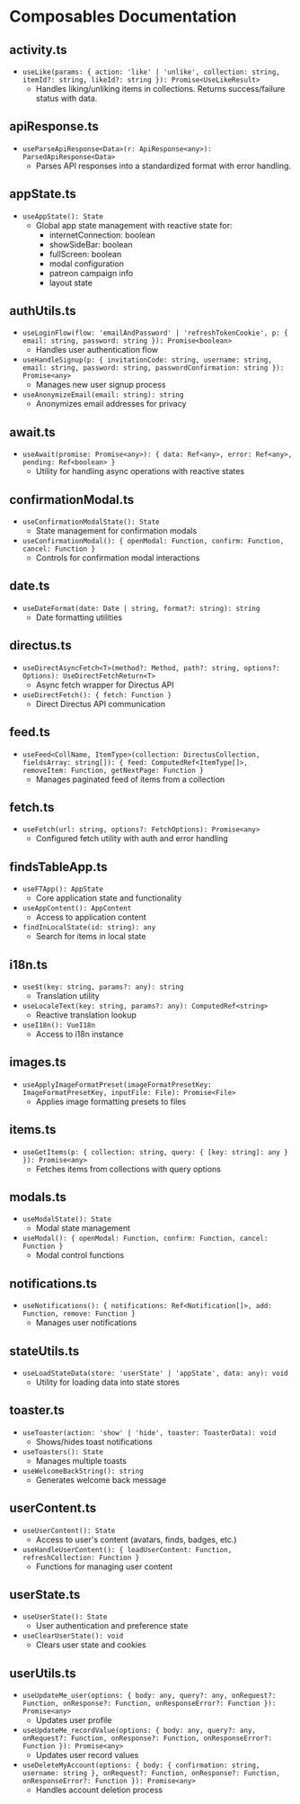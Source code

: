# Composables Documentation

## activity.ts
- `useLike(params: { action: 'like' | 'unlike', collection: string, itemId?: string, likeId?: string }): Promise<UseLikeResult>`
  - Handles liking/unliking items in collections. Returns success/failure status with data.

## apiResponse.ts
- `useParseApiResponse<Data>(r: ApiResponse<any>): ParsedApiResponse<Data>`
  - Parses API responses into a standardized format with error handling.

## appState.ts
- `useAppState(): State`
  - Global app state management with reactive state for:
    - internetConnection: boolean
    - showSideBar: boolean
    - fullScreen: boolean
    - modal configuration
    - patreon campaign info
    - layout state

## authUtils.ts
- `useLoginFlow(flow: 'emailAndPassword' | 'refreshTokenCookie', p: { email: string, password: string }): Promise<boolean>`
  - Handles user authentication flow
- `useHandleSignup(p: { invitationCode: string, username: string, email: string, password: string, passwordConfirmation: string }): Promise<any>`
  - Manages new user signup process
- `useAnonymizeEmail(email: string): string`
  - Anonymizes email addresses for privacy

## await.ts
- `useAwait(promise: Promise<any>): { data: Ref<any>, error: Ref<any>, pending: Ref<boolean> }`
  - Utility for handling async operations with reactive states

## confirmationModal.ts
- `useConfirmationModalState(): State`
  - State management for confirmation modals
- `useConfirmationModal(): { openModal: Function, confirm: Function, cancel: Function }`
  - Controls for confirmation modal interactions

## date.ts
- `useDateFormat(date: Date | string, format?: string): string`
  - Date formatting utilities

## directus.ts
- `useDirectAsyncFetch<T>(method?: Method, path?: string, options?: Options): UseDirectFetchReturn<T>`
  - Async fetch wrapper for Directus API
- `useDirectFetch(): { fetch: Function }`
  - Direct Directus API communication

## feed.ts
- `useFeed<CollName, ItemType>(collection: DirectusCollection, fieldsArray: string[]): { feed: ComputedRef<ItemType[]>, removeItem: Function, getNextPage: Function }`
  - Manages paginated feed of items from a collection

## fetch.ts
- `useFetch(url: string, options?: FetchOptions): Promise<any>`
  - Configured fetch utility with auth and error handling

## findsTableApp.ts
- `useFTApp(): AppState`
  - Core application state and functionality
- `useAppContent(): AppContent`
  - Access to application content
- `findInLocalState(id: string): any`
  - Search for items in local state

## i18n.ts
- `use$t(key: string, params?: any): string`
  - Translation utility
- `useLocaleText(key: string, params?: any): ComputedRef<string>`
  - Reactive translation lookup
- `useI18n(): VueI18n`
  - Access to i18n instance

## images.ts
- `useApplyImageFormatPreset(imageFormatPresetKey: ImageFormatPresetKey, inputFile: File): Promise<File>`
  - Applies image formatting presets to files

## items.ts
- `useGetItems(p: { collection: string, query: { [key: string]: any } }): Promise<any>`
  - Fetches items from collections with query options

## modals.ts
- `useModalState(): State`
  - Modal state management
- `useModal(): { openModal: Function, confirm: Function, cancel: Function }`
  - Modal control functions

## notifications.ts
- `useNotifications(): { notifications: Ref<Notification[]>, add: Function, remove: Function }`
  - Manages user notifications

## stateUtils.ts
- `useLoadStateData(store: 'userState' | 'appState', data: any): void`
  - Utility for loading data into state stores

## toaster.ts
- `useToaster(action: 'show' | 'hide', toaster: ToasterData): void`
  - Shows/hides toast notifications
- `useToasters(): State`
  - Manages multiple toasts
- `useWelcomeBackString(): string`
  - Generates welcome back message

## userContent.ts
- `useUserContent(): State`
  - Access to user's content (avatars, finds, badges, etc.)
- `useHandleUserContent(): { loadUserContent: Function, refreshCollection: Function }`
  - Functions for managing user content

## userState.ts
- `useUserState(): State`
  - User authentication and preference state
- `useClearUserState(): void`
  - Clears user state and cookies

## userUtils.ts
- `useUpdateMe_user(options: { body: any, query?: any, onRequest?: Function, onResponse?: Function, onResponseError?: Function }): Promise<any>`
  - Updates user profile
- `useUpdateMe_recordValue(options: { body: any, query?: any, onRequest?: Function, onResponse?: Function, onResponseError?: Function }): Promise<any>`
  - Updates user record values
- `useDeleteMyAccount(options: { body: { confirmation: string, username: string }, onRequest?: Function, onResponse?: Function, onResponseError?: Function }): Promise<any>`
  - Handles account deletion process
